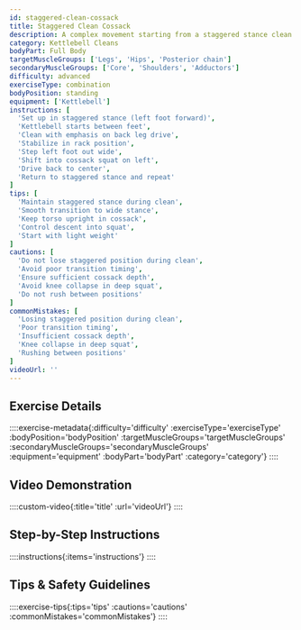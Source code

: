 ```yaml
---
id: staggered-clean-cossack
title: Staggered Clean Cossack
description: A complex movement starting from a staggered stance clean and transitioning into a cossack squat, combining unilateral power development with extreme hip mobility demands.
category: Kettlebell Cleans
bodyPart: Full Body
targetMuscleGroups: ['Legs', 'Hips', 'Posterior chain']
secondaryMuscleGroups: ['Core', 'Shoulders', 'Adductors']
difficulty: advanced
exerciseType: combination
bodyPosition: standing
equipment: ['Kettlebell']
instructions: [
  'Set up in staggered stance (left foot forward)',
  'Kettlebell starts between feet',
  'Clean with emphasis on back leg drive',
  'Stabilize in rack position',
  'Step left foot out wide',
  'Shift into cossack squat on left',
  'Drive back to center',
  'Return to staggered stance and repeat'
]
tips: [
  'Maintain staggered stance during clean',
  'Smooth transition to wide stance',
  'Keep torso upright in cossack',
  'Control descent into squat',
  'Start with light weight'
]
cautions: [
  'Do not lose staggered position during clean',
  'Avoid poor transition timing',
  'Ensure sufficient cossack depth',
  'Avoid knee collapse in deep squat',
  'Do not rush between positions'
]
commonMistakes: [
  'Losing staggered position during clean',
  'Poor transition timing',
  'Insufficient cossack depth',
  'Knee collapse in deep squat',
  'Rushing between positions'
]
videoUrl: ''
---
```


## Exercise Details

::::exercise-metadata{:difficulty='difficulty' :exerciseType='exerciseType' :bodyPosition='bodyPosition' :targetMuscleGroups='targetMuscleGroups' :secondaryMuscleGroups='secondaryMuscleGroups' :equipment='equipment' :bodyPart='bodyPart' :category='category'}
::::

## Video Demonstration

::::custom-video{:title='title' :url='videoUrl'}
::::

## Step-by-Step Instructions

::::instructions{:items='instructions'}
::::

## Tips & Safety Guidelines

::::exercise-tips{:tips='tips' :cautions='cautions' :commonMistakes='commonMistakes'}
::::
